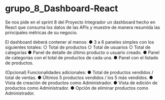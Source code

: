 # grupo_8_Dashboard-React

Se nos pide en el sprint 8 del Proyecto Integrador un dashboard hecho en React que consuma los datos
de las APIs y muestre de manera resumida las principales métricas de su negocio.

El dashboard deberá contener al menos:
● 3 a 6 paneles simples con los siguientes totales:
   ○ Total de productos
   ○ Total de usuarios
   ○ Total de categorías
● Panel de detalle de último producto o usuario creado.
● Panel de categorías con el total de productos de cada una.
● Panel con el listado de productos.

(Opcional) Funcionalidades adicionales:
● Total de productos vendidos / total de ventas.
● Últimos 5 productos vendidos / los 5 más vendidos.
● Vista de creación de productos como Administrador.
● Vista de edición de productos como Administrador.
● Opción de eliminar productos como Administrador.

